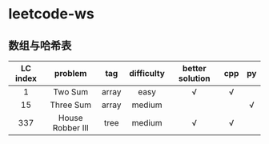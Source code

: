 # leetcode-ws

## 数组与哈希表
LC index|problem|tag|difficulty|better solution|cpp|py|
:-:|:-:|:-:|:-:|:-:|:-:|:-:
1|Two Sum|array|easy|√|√|
15|Three Sum|array|medium|||√
337|House Robber III|tree|medium|√|√|
